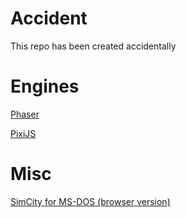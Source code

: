 # Accident
This repo has been created accidentally

# Engines

[Phaser](phaser.io)

[PixiJS](www.pixijs.com)

# Misc
[SimCity for MS-DOS (browser version)](http://js-dos.com/games/simcity.exe.html)


